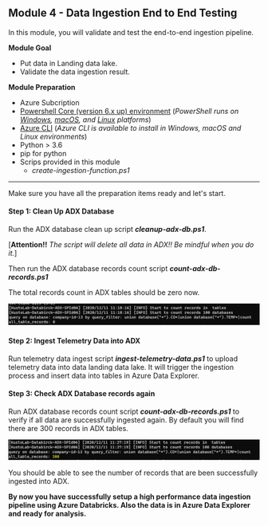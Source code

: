 ## Module 4 - Data Ingestion End to End Testing

In this module, you will validate and test the end-to-end ingestion pipeline.  

__Module Goal__  
- Put data in Landing data lake.
- Validate the data ingestion result. 


__Module Preparation__
- Azure Subcription
- [Powershell Core (version 6.x up) environment](https://docs.microsoft.com/en-us/powershell/scripting/install/installing-powershell?view=powershell-7.1) (_PowerShell runs on [Windows](https://docs.microsoft.com/en-us/powershell/scripting/install/installing-powershell-core-on-windows?view=powershell-7.1), [macOS](https://docs.microsoft.com/en-us/powershell/scripting/install/installing-powershell-core-on-macos?view=powershell-7.1), and [Linux](https://docs.microsoft.com/en-us/powershell/scripting/install/installing-powershell-core-on-linux?view=powershell-7.1) platforms_) 
- [Azure CLI](https://docs.microsoft.com/en-us/cli/azure/install-azure-cli) (_Azure CLI is available to install in Windows, macOS and Linux environments_)
- Python > 3.6
- pip for python
- Scrips provided in this module
    - _create-ingestion-function.ps1_

---
Make sure you have all the preparation  items ready and let's start. 

#### Step 1: Clean Up ADX Database

Run the ADX database clean up script **_cleanup-adx-db.ps1_**.

[**Attention!!** _The script will delete all data in ADX!! Be mindful when you do it._]



Then run the ADX database records count script **_count-adx-db-records.ps1_**

The total records count in ADX tables should be zero now. 

![provision-keyvault](../LabModules/assets/module4/count-adx-records-0.png)

#### Step 2: Ingest Telemetry Data into ADX 

Run telemetry data ingest script **_ingest-telemetry-data.ps1_** to upload telemetry data into data landing data lake. 
It will trigger the ingestion process and insert data into tables in Azure Data Explorer.  


#### Step 3: Check ADX Database records again

Run ADX database records count script **_count-adx-db-records.ps1_** to verify if all data are successfully ingested again. By default you will find there are 300 records in ADX tables. 

![provision-keyvault](../LabModules/assets/module4/count-adx-records-300.png)

You should be able to see the number of records that are been successfully ingested into ADX.

**By now you have successfully setup a high performance data ingestion pipeline using Azure Databricks. Also the data is in Azure Data Explorer and ready for analysis.**